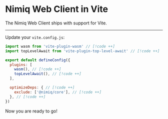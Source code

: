 # Nimiq Web Client in Vite

The Nimiq Web Client ships with support for Vite.

---

<!--@include: ./_installation-vite.md-->

Update your `vite.config.js`:

```javascript
import wasm from 'vite-plugin-wasm' // [!code ++]
import topLevelAwait from 'vite-plugin-top-level-await' // [!code ++]

export default defineConfig({
  plugins: [
    wasm(), // [!code ++]
    topLevelAwait(), // [!code ++]
  ],

  optimizeDeps: { // [!code ++]
    exclude: ['@nimiq/core'], // [!code ++]
  }, // [!code ++]
})
```

Now you are ready to go!

<!--@include: ../_demo.md-->

<!--@include: ./_contribute.md-->
